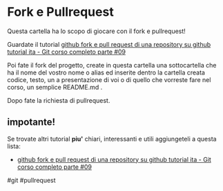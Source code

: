 # Fork e Pullrequest

Questa cartella ha lo scopo di giocare con il fork e pullrequest!

Guardate il tutorial [github fork e pull request di una repository su github tutorial ita - Git corso completo parte #09](https://www.youtube.com/watch?v=RGao9S0BEzY)

Poi fate il fork del progetto, create in questa cartella una sottocartella 
che ha il nome del vostro nome o alias ed inserite dentro la cartella creata 
codice, testo, un a presentazione di voi o di quello che vorreste fare nel corso,
 un semplice README.md .

Dopo fate la richiesta di pullrequest.

## impotante!
Se trovate altri tutorial **piu'** chiari, interessanti e utili aggiungeteli a questa lista:


- [github fork e pull request di una repository su github tutorial ita - Git corso completo parte #09](https://www.youtube.com/watch?v=RGao9S0BEzY)


#git #pullrequest


 

